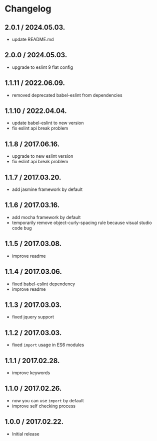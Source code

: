 # Changelog
## 2.0.1 / 2024.05.03.
- update README.md

## 2.0.0 / 2024.05.03.
- upgrade to eslint 9 flat config

## 1.1.11 / 2022.06.09.
- removed deprecated babel-eslint from dependencies

## 1.1.10 / 2022.04.04.
- update babel-eslint to new version
- fix eslint api break problem

## 1.1.8 / 2017.06.16.
- upgrade to new eslint version
- fix eslint api break problem

## 1.1.7 / 2017.03.20.
- add jasmine framework by default

## 1.1.6 / 2017.03.16.
- add mocha framework by default
- temporarily remove object-curly-spacing rule because visual studio code bug

## 1.1.5 / 2017.03.08.
- improve readme

## 1.1.4 / 2017.03.06.
- fixed babel-eslint dependency
- improve readme

## 1.1.3 / 2017.03.03.
- fixed jquery support

## 1.1.2 / 2017.03.03.
- fixed `import` usage in ES6 modules

## 1.1.1 / 2017.02.28.
- improve keywords

## 1.1.0 / 2017.02.26.
- now you can use `import` by default
- improve self checking process

## 1.0.0 / 2017.02.22.
- Initial release
